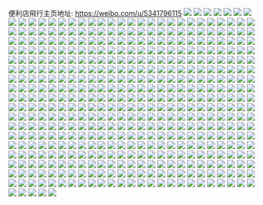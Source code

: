 便利店飛行主页地址: https://weibo.com/u/5341796115 
![](https://wx4.sinaimg.cn/mw2000/005PvDbRgy1h8sbui4qqnj32c02c0b2a.jpg) 
![](https://wx4.sinaimg.cn/mw2000/005PvDbRgy1h8c46uyiqkj31o0190qh1.jpg) 
![](https://wx4.sinaimg.cn/mw2000/005PvDbRgy1h7uv7crjrgj31h927v4qp.jpg) 
![](https://wx4.sinaimg.cn/mw2000/005PvDbRgy1h7uv7nz1j2j31kw23u1ky.jpg) 
![](https://wx4.sinaimg.cn/mw2000/005PvDbRgy1h7uv7k3jhpj31kw2dcqv5.jpg) 
![](https://wx4.sinaimg.cn/mw2000/005PvDbRgy1h7uv7s0oxsj31kw2dcb29.jpg) 
![](https://wx4.sinaimg.cn/mw2000/005PvDbRgy1h7uv7gn102j31kw2dckjl.jpg) 
![](https://wx4.sinaimg.cn/mw2000/005PvDbRgy1h7uv7qs53tj31kw2dcb29.jpg) 
![](https://wx4.sinaimg.cn/mw2000/005PvDbRgy1h7uv7pin13j31kw2dbhdt.jpg) 
![](https://wx4.sinaimg.cn/mw2000/005PvDbRgy1h7uv7bkdeej323u35s4qq.jpg) 
![](https://wx4.sinaimg.cn/mw2000/005PvDbRgy1h7uv77sq8mj323235sb2a.jpg) 
![](https://wx4.sinaimg.cn/mw2000/005PvDbRgy1h623eokwbvj322m340dm6.jpg) 
![](https://wx4.sinaimg.cn/mw2000/005PvDbRgy1h56qyxrid8j324d2tykjl.jpg) 
![](https://wx4.sinaimg.cn/mw2000/005PvDbRgy1h56qz4eeq8j32c03404qq.jpg) 
![](https://wx4.sinaimg.cn/mw2000/005PvDbRgy1h56qz66zstj31w02iowxh.jpg) 
![](https://wx4.sinaimg.cn/mw2000/005PvDbRgy1h53h55mfc2j31rj2hrx6q.jpg) 
![](https://wx4.sinaimg.cn/mw2000/005PvDbRgy1h53h5f2iq7j31rj2k0b2b.jpg) 
![](https://wx4.sinaimg.cn/mw2000/005PvDbRgy1h53h5ibi3fj31q82jynpf.jpg) 
![](https://wx4.sinaimg.cn/mw2000/005PvDbRgy1h53h5k14ogj31q82hqx6q.jpg) 
![](https://wx4.sinaimg.cn/mw2000/005PvDbRly1h3qobxph0vj30u0140gto.jpg) 
![](https://wx4.sinaimg.cn/mw2000/005PvDbRly1h3qobyg2rpj31sc2dsb29.jpg) 
![](https://wx4.sinaimg.cn/mw2000/005PvDbRly1h3qoc1wtsij32c0340b2a.jpg) 
![](https://wx4.sinaimg.cn/mw2000/005PvDbRly1h3qoc0lvzgj32c03407wj.jpg) 
![](https://wx4.sinaimg.cn/mw2000/005PvDbRly1h3qoc41fsxj31sc2ds1ky.jpg) 
![](https://wx4.sinaimg.cn/mw2000/005PvDbRly1h3n7htlpdrj32c02c0qv5.jpg) 
![](https://wx4.sinaimg.cn/mw2000/005PvDbRly1h2e2nhuao7j32el1rux6p.jpg) 
![](https://wx4.sinaimg.cn/mw2000/005PvDbRly1h2e2nk28gkj32k61rbb2b.jpg) 
![](https://wx4.sinaimg.cn/mw2000/005PvDbRly1h2e2nlrbj1j32k61rbhdv.jpg) 
![](https://wx4.sinaimg.cn/mw2000/005PvDbRly1h2e2nq8dbyj31rb2k6qv6.jpg) 
![](https://wx4.sinaimg.cn/mw2000/005PvDbRly1h2e2noooubj31rb2k34qr.jpg) 
![](https://wx4.sinaimg.cn/mw2000/005PvDbRly1h2e2nrnr7bj31j1282kjm.jpg) 
![](https://wx4.sinaimg.cn/mw2000/005PvDbRly1h2e2r1nvv2j31ra2k5e82.jpg) 
![](https://wx4.sinaimg.cn/mw2000/005PvDbRly1h2e2r3e7yxj32k61rbhdu.jpg) 
![](https://wx4.sinaimg.cn/mw2000/005PvDbRly1h2e2r4pel3j31rb2k31kz.jpg) 
![](https://wx4.sinaimg.cn/mw2000/005PvDbRgy1h1cypzfienj30zq1hl4go.jpg) 
![](https://wx4.sinaimg.cn/mw2000/005PvDbRgy1h1cyphx0lvj32dc35s7wl.jpg) 
![](https://wx4.sinaimg.cn/mw2000/005PvDbRgy1h1cypx8nmrj32dc35sx6r.jpg) 
![](https://wx4.sinaimg.cn/mw2000/005PvDbRgy1h1cypqdu3dj32dc35su10.jpg) 
![](https://wx4.sinaimg.cn/mw2000/005PvDbRgy1h1cyqj40epj31kw2dc4qq.jpg) 
![](https://wx4.sinaimg.cn/mw2000/005PvDbRgy1h1cyqetrgxj31kw2dcb2a.jpg) 
![](https://wx4.sinaimg.cn/mw2000/005PvDbRgy1h1cyq6curtj31cw21d4qp.jpg) 
![](https://wx4.sinaimg.cn/mw2000/005PvDbRgy1h1cyq5du38j318m1uyhcd.jpg) 
![](https://wx4.sinaimg.cn/mw2000/005PvDbRgy1h1cyq48fasj31hd283hdt.jpg) 
![](https://wx4.sinaimg.cn/mw2000/005PvDbRgy1h1cyp9g7n1j32dc35snpf.jpg) 
![](https://wx4.sinaimg.cn/mw2000/005PvDbRgy1h1cyq1teu4j31fh2577wh.jpg) 
![](https://wx4.sinaimg.cn/mw2000/005PvDbRgy1h1cyq07monj30sl16wdso.jpg) 
![](https://wx4.sinaimg.cn/mw2000/005PvDbRgy1h1cypyoojrj316s1s8e0t.jpg) 
![](https://wx4.sinaimg.cn/mw2000/005PvDbRgy1h1cyqp1esej31hp28kb29.jpg) 
![](https://wx4.sinaimg.cn/mw2000/005PvDbRgy1h1cyqo1u86j31kw2dcx6p.jpg) 
![](https://wx4.sinaimg.cn/mw2000/005PvDbRgy1h1cyqavqk3j31kw2dcx6p.jpg) 
![](https://wx4.sinaimg.cn/mw2000/005PvDbRgy1h1cypl5h3oj31kw2dcnpd.jpg) 
![](https://wx4.sinaimg.cn/mw2000/005PvDbRgy1h1cypdgcyhj32ao3281kz.jpg) 
![](https://wx4.sinaimg.cn/mw2000/005PvDbRly1gyqdr9d1umj322n33zu0y.jpg) 
![](https://wx4.sinaimg.cn/mw2000/005PvDbRly1gyqdr58zq8j322o340qv6.jpg) 
![](https://wx4.sinaimg.cn/mw2000/005PvDbRly1gyqdrdbxpoj31og2iob2a.jpg) 
![](https://wx4.sinaimg.cn/mw2000/005PvDbRly1gyltc6hdpqj30p511pn7k.jpg) 
![](https://wx4.sinaimg.cn/mw2000/005PvDbRly1gyi11ycklkj34mo334kjo.jpg) 
![](https://wx4.sinaimg.cn/mw2000/005PvDbRly1gyi12pu7shj34mo334kju.jpg) 
![](https://wx4.sinaimg.cn/mw2000/005PvDbRly1gyi12vmd5dj33344mo7wl.jpg) 
![](https://wx4.sinaimg.cn/mw2000/005PvDbRly1gy5a7ioz3bj326s1n3kfh.jpg) 
![](https://wx4.sinaimg.cn/mw2000/005PvDbRly1gxv64erivrj31sg2dse81.jpg) 
![](https://wx4.sinaimg.cn/mw2000/005PvDbRly1gxtt4n5b5uj32c02c04qr.jpg) 
![](https://wx4.sinaimg.cn/mw2000/005PvDbRly1gvf9vk1x94j322o340hdt.jpg) 
![](https://wx4.sinaimg.cn/mw2000/005PvDbRly1gvf9v5c3k4j622o3404qp02.jpg) 
![](https://wx4.sinaimg.cn/mw2000/005PvDbRly1gvf9wfuc3aj322o3407wh.jpg) 
![](https://wx4.sinaimg.cn/mw2000/005PvDbRly1gvf9wu1xcoj622o340kjl02.jpg) 
![](https://wx4.sinaimg.cn/mw2000/005PvDbRly1gv9ykphs8yj629i30okjm02.jpg) 
![](https://wx4.sinaimg.cn/mw2000/005PvDbRly1guru5owc8uj61o0190wss02.jpg) 
![](https://wx4.sinaimg.cn/mw2000/005PvDbRly1guru5pon7kj61o01907wh02.jpg) 
![](https://wx4.sinaimg.cn/mw2000/005PvDbRly1gu2s92yn1rj622o340b2a02.jpg) 
![](https://wx4.sinaimg.cn/mw2000/005PvDbRly1gu2s8x3wg4j622o340hdu02.jpg) 
![](https://wx4.sinaimg.cn/mw2000/005PvDbRly1gu2s907798j622o340e8202.jpg) 
![](https://wx4.sinaimg.cn/mw2000/005PvDbRly1gu2s96svhzj634022ohdu02.jpg) 
![](https://wx4.sinaimg.cn/mw2000/005PvDbRly1gu2s9atd64j62io1ogx6p02.jpg) 
![](https://wx4.sinaimg.cn/mw2000/005PvDbRly1gu2s8sn0wdj62io1ogx6p02.jpg) 
![](https://wx4.sinaimg.cn/mw2000/005PvDbRly1gu2sajujhsj61ei11wwyx02.jpg) 
![](https://wx4.sinaimg.cn/mw2000/005PvDbRly1gu2sapc6a3j62a331hu0y02.jpg) 
![](https://wx4.sinaimg.cn/mw2000/005PvDbRly1gu2sb0nszij62xi2757wk02.jpg) 
![](https://wx4.sinaimg.cn/mw2000/005PvDbRly1gtvi0nuqpmj63401r0azo02.jpg) 
![](https://wx4.sinaimg.cn/mw2000/005PvDbRly1gts9c70m0wj61591pvazt02.jpg) 
![](https://wx4.sinaimg.cn/mw2000/005PvDbRly1gts9dh1jjnj610z10zanr02.jpg) 
![](https://wx4.sinaimg.cn/mw2000/005PvDbRly1gts9d5mmqgj61e01uokjl02.jpg) 
![](https://wx4.sinaimg.cn/mw2000/005PvDbRly1gt9s49iohvj33402c0kjm.jpg) 
![](https://wx4.sinaimg.cn/mw2000/005PvDbRly1gsei1a2afcj32c02c0kjm.jpg) 
![](https://wx4.sinaimg.cn/mw2000/005PvDbRly1gs0k36kzbzj61sg1sg4qp02.jpg) 
![](https://wx4.sinaimg.cn/mw2000/005PvDbRly1gs0k35ax0fj32ap32ab2j.jpg) 
![](https://wx4.sinaimg.cn/mw2000/005PvDbRly1gs0k38falbj32c02c01ky.jpg) 
![](https://wx4.sinaimg.cn/mw2000/005PvDbRly1gry4b48r4sj60k00k075002.jpg) 
![](https://wx4.sinaimg.cn/mw2000/005PvDbRly1gqpfbb80u8j31og2ioqv5.jpg) 
![](https://wx4.sinaimg.cn/mw2000/005PvDbRly1gqpfbco1q7j322o340e82.jpg) 
![](https://wx4.sinaimg.cn/mw2000/005PvDbRly1gqpfb70mc8j31og2iou0x.jpg) 
![](https://wx4.sinaimg.cn/mw2000/005PvDbRly1gqpfbebb56j32io1ogx6p.jpg) 
![](https://wx4.sinaimg.cn/mw2000/005PvDbRly1gqpfbaps4bj32io1oghdt.jpg) 
![](https://wx4.sinaimg.cn/mw2000/005PvDbRly1gqpfb886tmj32io1ogx6p.jpg) 
![](https://wx4.sinaimg.cn/mw2000/005PvDbRly1gqpfbdn0vjj31og2iox6p.jpg) 
![](https://wx4.sinaimg.cn/mw2000/005PvDbRly1gqpfbbvlssj32io1ogqv5.jpg) 
![](https://wx4.sinaimg.cn/mw2000/005PvDbRly1gqpfb9190nj31og2io1ky.jpg) 
![](https://wx4.sinaimg.cn/mw2000/005PvDbRly1gpntlbjws0j31pc0yiu18.jpg) 
![](https://wx4.sinaimg.cn/mw2000/005PvDbRly1gp338nr659j32xh274qv6.jpg) 
![](https://wx4.sinaimg.cn/mw2000/005PvDbRly1gp338qgi0hj32io1w0x6p.jpg) 
![](https://wx4.sinaimg.cn/mw2000/005PvDbRly1gp338rq44yj31u11diwxm.jpg) 
![](https://wx4.sinaimg.cn/mw2000/005PvDbRly1gp338k7erxj322f1jt7wh.jpg) 
![](https://wx4.sinaimg.cn/mw2000/005PvDbRly1gm1m2g3zboj31wj2je7wh.jpg) 
![](https://wx4.sinaimg.cn/mw2000/005PvDbRly1gks1oasbpfj332n1q8kjl.jpg) 
![](https://wx4.sinaimg.cn/mw2000/005PvDbRly1gkgxui3z39j31uu2h47wh.jpg) 
![](https://wx4.sinaimg.cn/mw2000/005PvDbRly1gk46fj3uqkj322w32l1ky.jpg) 
![](https://wx4.sinaimg.cn/mw2000/005PvDbRly1gk3y0pv30yj31sg2dshdt.jpg) 
![](https://wx4.sinaimg.cn/mw2000/005PvDbRly1gk2052i31wj31we2j71kx.jpg) 
![](https://wx4.sinaimg.cn/mw2000/005PvDbRly1gjjn4tfh3mj3286286u0x.jpg) 
![](https://wx4.sinaimg.cn/mw2000/005PvDbRly1gjjn4uzrnjj327w27wx6p.jpg) 
![](https://wx4.sinaimg.cn/mw2000/005PvDbRly1gjjn4wi04oj3277277u0x.jpg) 
![](https://wx4.sinaimg.cn/mw2000/005PvDbRly1gjjn4y3x74j32c02c07wi.jpg) 
![](https://wx4.sinaimg.cn/mw2000/005PvDbRly1gjjn4z8sgij32c02c0qv5.jpg) 
![](https://wx4.sinaimg.cn/mw2000/005PvDbRly1gjjn50u237j32312s3b2b.jpg) 
![](https://wx4.sinaimg.cn/mw2000/005PvDbRly1gjjn51ws6hj32g81dnkjl.jpg) 
![](https://wx4.sinaimg.cn/mw2000/005PvDbRly1gjjn53gq42j322m2rix6q.jpg) 
![](https://wx4.sinaimg.cn/mw2000/005PvDbRly1gjjn54q7fcj32c03401ky.jpg) 
![](https://wx4.sinaimg.cn/mw2000/005PvDbRly1gjjn55wqo4j31uj1uj4qp.jpg) 
![](https://wx4.sinaimg.cn/mw2000/005PvDbRly1gjjn56xgpzj323q2syu0x.jpg) 
![](https://wx4.sinaimg.cn/mw2000/005PvDbRly1gjjn587lulj32c02c0b2a.jpg) 
![](https://wx4.sinaimg.cn/mw2000/005PvDbRly1gjdmlovw7fj322o3407wk.jpg) 
![](https://wx4.sinaimg.cn/mw2000/005PvDbRly1gjdmjj8dcgj322o3407wk.jpg) 
![](https://wx4.sinaimg.cn/mw2000/005PvDbRly1gjdmmvgt2nj322o3404qs.jpg) 
![](https://wx4.sinaimg.cn/mw2000/005PvDbRly1gjdmn6nl2nj322o3404qs.jpg) 
![](https://wx4.sinaimg.cn/mw2000/005PvDbRly1gjdmj0fdauj322o340b2c.jpg) 
![](https://wx4.sinaimg.cn/mw2000/005PvDbRly1gjdmnj295aj322o340qv7.jpg) 
![](https://wx4.sinaimg.cn/mw2000/005PvDbRly1gjdmj2hk1nj30u019018l.jpg) 
![](https://wx4.sinaimg.cn/mw2000/005PvDbRly1gjdmk22g3fj32io1og4qr.jpg) 
![](https://wx4.sinaimg.cn/mw2000/005PvDbRly1gjdmjmeywqj30u0190gqe.jpg) 
![](https://wx4.sinaimg.cn/mw2000/005PvDbRly1giyc477kd6j322o340e84.jpg) 
![](https://wx4.sinaimg.cn/mw2000/005PvDbRly1giyc49atqtj30rs112dpu.jpg) 
![](https://wx4.sinaimg.cn/mw2000/005PvDbRly1giyc4l0qkrj322o340e84.jpg) 
![](https://wx4.sinaimg.cn/mw2000/005PvDbRly1giyc4spyltj322o340u0y.jpg) 
![](https://wx4.sinaimg.cn/mw2000/005PvDbRly1giyc5o0s5lj334022ox6q.jpg) 
![](https://wx4.sinaimg.cn/mw2000/005PvDbRly1giyc666dd2j322o340e83.jpg) 
![](https://wx4.sinaimg.cn/mw2000/005PvDbRly1giybgjb380j334022o4qs.jpg) 
![](https://wx4.sinaimg.cn/mw2000/005PvDbRly1giyc3ol33jj334022okjo.jpg) 
![](https://wx4.sinaimg.cn/mw2000/005PvDbRly1giyk93pfdrj334022onpg.jpg) 
![](https://wx4.sinaimg.cn/mw2000/005PvDbRly1gin65mkhd0j311x1kw4hn.jpg) 
![](https://wx4.sinaimg.cn/mw2000/005PvDbRly1gin66d3kdsj32io1ogb2a.jpg) 
![](https://wx4.sinaimg.cn/mw2000/005PvDbRly1gin65znmv0j311x1kwnf1.jpg) 
![](https://wx4.sinaimg.cn/mw2000/005PvDbRly1gin66htraaj325q1mbnpd.jpg) 
![](https://wx4.sinaimg.cn/mw2000/005PvDbRly1gin65knr9kj31s035se3y.jpg) 
![](https://wx4.sinaimg.cn/mw2000/005PvDbRly1gin65sjlcyj32ds1l64qq.jpg) 
![](https://wx4.sinaimg.cn/mw2000/005PvDbRly1gin65x3iq6j31j726su0x.jpg) 
![](https://wx4.sinaimg.cn/mw2000/005PvDbRly1gin6673owmj334022ox6q.jpg) 
![](https://wx4.sinaimg.cn/mw2000/005PvDbRly1gin65xrn3aj30u019078b.jpg) 
![](https://wx4.sinaimg.cn/mw2000/005PvDbRly1gi5tpllvfsj32ds1l6hdt.jpg) 
![](https://wx4.sinaimg.cn/mw2000/005PvDbRly1gi5tpjjl60j322o340e82.jpg) 
![](https://wx4.sinaimg.cn/mw2000/005PvDbRly1gi5tpq0lntj328i28ihdt.jpg) 
![](https://wx4.sinaimg.cn/mw2000/005PvDbRly1gi5tpnxp3hj32802804qq.jpg) 
![](https://wx4.sinaimg.cn/mw2000/005PvDbRly1gi4n202n7jj32c03404qr.jpg) 
![](https://wx4.sinaimg.cn/mw2000/005PvDbRly1gi2czbc6cnj32c0340qv6.jpg) 
![](https://wx4.sinaimg.cn/mw2000/005PvDbRly1ghu0lvfl89j33402c0kjn.jpg) 
![](https://wx4.sinaimg.cn/mw2000/005PvDbRly1ghu0ltaks3j31rh2cn1ky.jpg) 
![](https://wx4.sinaimg.cn/mw2000/005PvDbRly1ghu0lwb84dj33402c0b2b.jpg) 
![](https://wx4.sinaimg.cn/mw2000/005PvDbRly1ghe1s1hvloj33402c0b2a.jpg) 
![](https://wx4.sinaimg.cn/mw2000/005PvDbRly1ghe1s3ovd4j32c0340npe.jpg) 
![](https://wx4.sinaimg.cn/mw2000/005PvDbRly1ghe1s5inboj32c0340x6p.jpg) 
![](https://wx4.sinaimg.cn/mw2000/005PvDbRly1ghe1sbvd8tj32ds1sgqn8.jpg) 
![](https://wx4.sinaimg.cn/mw2000/005PvDbRly1ghe1setf8pj32yk27x7wi.jpg) 
![](https://wx4.sinaimg.cn/mw2000/005PvDbRly1ghe1shwwecj32ds1sge81.jpg) 
![](https://wx4.sinaimg.cn/mw2000/005PvDbRly1ghe1sjosckj32c0340qv5.jpg) 
![](https://wx4.sinaimg.cn/mw2000/005PvDbRly1ghe1slh27dj32u624mqv5.jpg) 
![](https://wx4.sinaimg.cn/mw2000/005PvDbRly1ghe1sngaekj331929yhdu.jpg) 
![](https://wx4.sinaimg.cn/mw2000/005PvDbRly1ghe1sszvn7j33402c01l0.jpg) 
![](https://wx4.sinaimg.cn/mw2000/005PvDbRly1ghe1t1mfxpj32c0340kjn.jpg) 
![](https://wx4.sinaimg.cn/mw2000/005PvDbRly1ghe1t32if2j32c0340qv5.jpg) 
![](https://wx4.sinaimg.cn/mw2000/005PvDbRly1ghe1t4jovvj33402c0b29.jpg) 
![](https://wx4.sinaimg.cn/mw2000/005PvDbRly1ghe1taa7flj33402c01kz.jpg) 
![](https://wx4.sinaimg.cn/mw2000/005PvDbRly1ghe1tc281bj32ds1sg7wh.jpg) 
![](https://wx4.sinaimg.cn/mw2000/005PvDbRly1ghe1temwv4j321o21ohdt.jpg) 
![](https://wx4.sinaimg.cn/mw2000/005PvDbRly1ghe1tfm3h5j33402c04qp.jpg) 
![](https://wx4.sinaimg.cn/mw2000/005PvDbRly1ghe1tidtxsj33402c0e81.jpg) 
![](https://wx4.sinaimg.cn/mw2000/005PvDbRly1gevm8tlb9tj320g20g1kx.jpg) 
![](https://wx4.sinaimg.cn/mw2000/005PvDbRly1gevm8oeuvqj32c02c0e81.jpg) 
![](https://wx4.sinaimg.cn/mw2000/005PvDbRly1gevm8q7p5nj32bz2bzhdt.jpg) 
![](https://wx4.sinaimg.cn/mw2000/005PvDbRly1gevm8p0mg7j30tl0tlqac.jpg) 
![](https://wx4.sinaimg.cn/mw2000/005PvDbRly1gevm8wsz1ij33344mokjn.jpg) 
![](https://wx4.sinaimg.cn/mw2000/005PvDbRly1gevm8snpzfj3334334kjn.jpg) 
![](https://wx4.sinaimg.cn/mw2000/005PvDbRly1gebn4h5a5tj32c02c0npd.jpg) 
![](https://wx4.sinaimg.cn/mw2000/005PvDbRly1gebn4oovirj326i26iu0x.jpg) 
![](https://wx4.sinaimg.cn/mw2000/005PvDbRly1gebn4rhbioj32c02c0ndx.jpg) 
![](https://wx4.sinaimg.cn/mw2000/005PvDbRly1gebn4utggrj32c02c0x35.jpg) 
![](https://wx4.sinaimg.cn/mw2000/005PvDbRly1gebn500ifdj32c02c0wzf.jpg) 
![](https://wx4.sinaimg.cn/mw2000/005PvDbRly1gebn52xlz9j32c02c0dxq.jpg) 
![](https://wx4.sinaimg.cn/mw2000/005PvDbRly1gebn583flxj32c02c01kx.jpg) 
![](https://wx4.sinaimg.cn/mw2000/005PvDbRly1gebn5c8rrgj32c02c07ow.jpg) 
![](https://wx4.sinaimg.cn/mw2000/005PvDbRly1gebn5ir9h4j31zb1zbx6p.jpg) 
![](https://wx4.sinaimg.cn/mw2000/005PvDbRly1gebn5l222cj32c02c0ka6.jpg) 
![](https://wx4.sinaimg.cn/mw2000/005PvDbRly1gebn5prbbbj32c02c0x6p.jpg) 
![](https://wx4.sinaimg.cn/mw2000/005PvDbRly1gebn5thkfij32c02c01kx.jpg) 
![](https://wx4.sinaimg.cn/mw2000/005PvDbRly1gebn5x2zc9j32c02c07sv.jpg) 
![](https://wx4.sinaimg.cn/mw2000/005PvDbRly1gebn1kiilfj326b26be82.jpg) 
![](https://wx4.sinaimg.cn/mw2000/005PvDbRly1gebn1nqkdzj32c02c04es.jpg) 
![](https://wx4.sinaimg.cn/mw2000/005PvDbRly1gebn1vkonvj32c02c04qq.jpg) 
![](https://wx4.sinaimg.cn/mw2000/005PvDbRly1gebn1zru2qj32c02c01ky.jpg) 
![](https://wx4.sinaimg.cn/mw2000/005PvDbRly1gebn2a7zvzj32c02c0x6q.jpg) 
![](https://wx4.sinaimg.cn/mw2000/005PvDbRly1gebn2dyn36j32c02c0aws.jpg) 
![](https://wx4.sinaimg.cn/mw2000/005PvDbRly1gebn2j0vhfj32c02c0nlx.jpg) 
![](https://wx4.sinaimg.cn/mw2000/005PvDbRly1gebn2lh0rhj32c02c04cj.jpg) 
![](https://wx4.sinaimg.cn/mw2000/005PvDbRly1gebn3a4kpkj321z21zhdt.jpg) 
![](https://wx4.sinaimg.cn/mw2000/005PvDbRly1gebn3f84l6j3263263qv5.jpg) 
![](https://wx4.sinaimg.cn/mw2000/005PvDbRly1gebn3ky0adj32c02c0qv5.jpg) 
![](https://wx4.sinaimg.cn/mw2000/005PvDbRly1gebn3n4h8dj32c02c0nbr.jpg) 
![](https://wx4.sinaimg.cn/mw2000/005PvDbRly1gebn3tpl31j31y31y3qv5.jpg) 
![](https://wx4.sinaimg.cn/mw2000/005PvDbRly1gebn3vex14j30rr0rrn7j.jpg) 
![](https://wx4.sinaimg.cn/mw2000/005PvDbRly1gebn3z2ajoj32c02c0wzl.jpg) 
![](https://wx4.sinaimg.cn/mw2000/005PvDbRly1gebn42kg0lj32c02c07q5.jpg) 
![](https://wx4.sinaimg.cn/mw2000/005PvDbRly1gebn458eq1j32c02c018s.jpg) 
![](https://wx4.sinaimg.cn/mw2000/005PvDbRly1gebn4a2rzpj32c02c01kx.jpg) 
![](https://wx4.sinaimg.cn/mw2000/005PvDbRly1gebmza2ndsj32c02c0tpa.jpg) 
![](https://wx4.sinaimg.cn/mw2000/005PvDbRly1gebmzdtd0sj31s91s9qph.jpg) 
![](https://wx4.sinaimg.cn/mw2000/005PvDbRly1gebmziu1yjj33402c07wh.jpg) 
![](https://wx4.sinaimg.cn/mw2000/005PvDbRly1gebmzsgwh2j32c02c0kjm.jpg) 
![](https://wx4.sinaimg.cn/mw2000/005PvDbRly1gebn014s7nj32c02c0u0x.jpg) 
![](https://wx4.sinaimg.cn/mw2000/005PvDbRly1gebn05l9kij32c02c0kii.jpg) 
![](https://wx4.sinaimg.cn/mw2000/005PvDbRly1gebn0bcae0j3280280npd.jpg) 
![](https://wx4.sinaimg.cn/mw2000/005PvDbRly1gebmz7584fj32c02c01kx.jpg) 
![](https://wx4.sinaimg.cn/mw2000/005PvDbRly1gebn0duvirj32c02c0nfw.jpg) 
![](https://wx4.sinaimg.cn/mw2000/005PvDbRly1gebn0gghu8j32c02c0qjg.jpg) 
![](https://wx4.sinaimg.cn/mw2000/005PvDbRly1gebn0l8cqsj3211211e81.jpg) 
![](https://wx4.sinaimg.cn/mw2000/005PvDbRly1gebn0n6bwtj32c02c0dua.jpg) 
![](https://wx4.sinaimg.cn/mw2000/005PvDbRly1gebn0t0mk7j32c02c0qv5.jpg) 
![](https://wx4.sinaimg.cn/mw2000/005PvDbRly1gebn0vt569j32c02c04im.jpg) 
![](https://wx4.sinaimg.cn/mw2000/005PvDbRly1gebn111vcfj32c02c0kjl.jpg) 
![](https://wx4.sinaimg.cn/mw2000/005PvDbRly1gebn15tmqjj32c02c0e81.jpg) 
![](https://wx4.sinaimg.cn/mw2000/005PvDbRly1gebn19qlxwj31m21m2nml.jpg) 
![](https://wx4.sinaimg.cn/mw2000/005PvDbRly1gebn1ckqelj32c02c0wxn.jpg) 
![](https://wx4.sinaimg.cn/mw2000/005PvDbRly1gdvp2i1wtpj32gm1n3b29.jpg) 
![](https://wx4.sinaimg.cn/mw2000/005PvDbRly1gdvp2bxhymj34mo334qv5.jpg) 
![](https://wx4.sinaimg.cn/mw2000/005PvDbRly1gdvp2j9x3nj34mo334e83.jpg) 
![](https://wx4.sinaimg.cn/mw2000/005PvDbRly1gdvp2h81awj33p22gpu0x.jpg) 
![](https://wx4.sinaimg.cn/mw2000/005PvDbRly1gdvp2etuv5j32223344qp.jpg) 
![](https://wx4.sinaimg.cn/mw2000/005PvDbRly1gdvp2g0bu3j344d2qx4qq.jpg) 
![](https://wx4.sinaimg.cn/mw2000/005PvDbRly1gdvp2laiz1j330k20de81.jpg) 
![](https://wx4.sinaimg.cn/mw2000/005PvDbRly1gdvp2dqcvpj34mo334qv7.jpg) 
![](https://wx4.sinaimg.cn/mw2000/005PvDbRly1gdvp2apkxpj34mo334x6q.jpg) 
![](https://wx4.sinaimg.cn/mw2000/005PvDbRly1gclpocahtxj32c02c0hdu.jpg) 
![](https://wx4.sinaimg.cn/mw2000/005PvDbRly1gclpodx6pej32c02c0hdu.jpg) 
![](https://wx4.sinaimg.cn/mw2000/005PvDbRly1gclpoez318j32c02c0aw6.jpg) 
![](https://wx4.sinaimg.cn/mw2000/005PvDbRly1gclpogdo8lj32c02c0npd.jpg) 
![](https://wx4.sinaimg.cn/mw2000/005PvDbRly1gclpohfus2j32c02c0e82.jpg) 
![](https://wx4.sinaimg.cn/mw2000/005PvDbRly1gclpokecs5j32c02c04qq.jpg) 
![](https://wx4.sinaimg.cn/mw2000/005PvDbRly1gclpomir3lj32c02c01ky.jpg) 
![](https://wx4.sinaimg.cn/mw2000/005PvDbRly1gclpoo3odxj32c02c0000.jpg) 
![](https://wx4.sinaimg.cn/mw2000/005PvDbRly1gclpoqp6usj32c02c0u0x.jpg) 
![](https://wx4.sinaimg.cn/mw2000/005PvDbRly1gclporxkovj32c02c0e82.jpg) 
![](https://wx4.sinaimg.cn/mw2000/005PvDbRly1gclpotejytj32c02c01ic.jpg) 
![](https://wx4.sinaimg.cn/mw2000/005PvDbRly1gclpowtaxtj32c02c0qv6.jpg) 
![](https://wx4.sinaimg.cn/mw2000/005PvDbRly1gclpoal9csj32c02c0x6q.jpg) 
![](https://wx4.sinaimg.cn/mw2000/005PvDbRly1gclpoyvtpvj32c02c04qq.jpg) 
![](https://wx4.sinaimg.cn/mw2000/005PvDbRly1gclpp0t2ukj32c02c0e82.jpg) 
![](https://wx4.sinaimg.cn/mw2000/005PvDbRly1gclpp2hs7yj32c02c0b2a.jpg) 
![](https://wx4.sinaimg.cn/mw2000/005PvDbRly1gclpp3wgwxj3245245hdt.jpg) 
![](https://wx4.sinaimg.cn/mw2000/005PvDbRly1gclpoppzeej32c02c0b2a.jpg) 
![](https://wx4.sinaimg.cn/mw2000/005PvDbRly1gci4wcw18uj30u00u0juz.jpg) 
![](https://wx4.sinaimg.cn/mw2000/005PvDbRly1gbqru9aqb3j32c0340e81.jpg) 
![](https://wx4.sinaimg.cn/mw2000/005PvDbRly1gbjpouh5grj31b50qjag4.jpg) 
![](https://wx4.sinaimg.cn/mw2000/005PvDbRly1gbjpovhr7oj30u0141dlt.jpg) 
![](https://wx4.sinaimg.cn/mw2000/005PvDbRly1gbjpowu56tj31hc0u0ajr.jpg) 
![](https://wx4.sinaimg.cn/mw2000/005PvDbRly1gbjpoxrdqxj30u0140jyv.jpg) 
![](https://wx4.sinaimg.cn/mw2000/005PvDbRly1gbjpotk8y4j30u01410z2.jpg) 
![](https://wx4.sinaimg.cn/mw2000/005PvDbRly1gbjpp07zhaj30u013ygvc.jpg) 
![](https://wx4.sinaimg.cn/mw2000/005PvDbRly1gbjpoykc6oj30u00u0n2v.jpg) 
![](https://wx4.sinaimg.cn/mw2000/005PvDbRly1gbjpp13rqgj30u00u0dma.jpg) 
![](https://wx4.sinaimg.cn/mw2000/005PvDbRly1gbjpoz3rb9j30u00u0tan.jpg) 
![](https://wx4.sinaimg.cn/mw2000/005PvDbRly1gbinqnvlioj30u00u00vr.jpg) 
![](https://wx4.sinaimg.cn/mw2000/005PvDbRly1gbinqooj4bj31hc0u0dmo.jpg) 
![](https://wx4.sinaimg.cn/mw2000/005PvDbRly1gbinqne17nj30u00u00v9.jpg) 
![](https://wx4.sinaimg.cn/mw2000/005PvDbRly1gbinqq8tl0j30u00u0n43.jpg) 
![](https://wx4.sinaimg.cn/mw2000/005PvDbRly1gbinqqtwohj30u00u0781.jpg) 
![](https://wx4.sinaimg.cn/mw2000/005PvDbRly1gbinqrajapj30u00u0gq8.jpg) 
![](https://wx4.sinaimg.cn/mw2000/005PvDbRly1gbinqsn3oej30u00u0tgv.jpg) 
![](https://wx4.sinaimg.cn/mw2000/005PvDbRly1gbinqpn607j31hd0u0qev.jpg) 
![](https://wx4.sinaimg.cn/mw2000/005PvDbRly1gbinqta925j30u00u0qae.jpg) 
![](https://wx4.sinaimg.cn/mw2000/005PvDbRly1gb5jhhv72kj32c0340u0x.jpg) 
![](https://wx4.sinaimg.cn/mw2000/005PvDbRly1ga887ignjgj31uq2s1e81.jpg) 
![](https://wx4.sinaimg.cn/mw2000/005PvDbRly1ga887g32g9j31vj2t87wh.jpg) 
![](https://wx4.sinaimg.cn/mw2000/005PvDbRly1ga887ksylcj31uv2s81ky.jpg) 
![](https://wx4.sinaimg.cn/mw2000/005PvDbRly1ga887o1rhaj31se2ol4qp.jpg) 
![](https://wx4.sinaimg.cn/mw2000/005PvDbRly1ga887p0h5hj31ne2h24qp.jpg) 
![](https://wx4.sinaimg.cn/mw2000/005PvDbRly1ga887su2d8j31vr2tnkjl.jpg) 
![](https://wx4.sinaimg.cn/mw2000/005PvDbRly1ga887tv50dj30rs1o646y.jpg) 
![](https://wx4.sinaimg.cn/mw2000/005PvDbRly1ga887vwd2ij31zh2z57wh.jpg) 
![](https://wx4.sinaimg.cn/mw2000/005PvDbRly1ga887wlut5j30rs2bb14g.jpg) 
![](https://wx4.sinaimg.cn/mw2000/005PvDbRly1g8wcz1pup4j30u00u0q99.jpg) 
![](https://wx4.sinaimg.cn/mw2000/005PvDbRly1g8wcz2oju3j30u00u0dkc.jpg) 
![](https://wx4.sinaimg.cn/mw2000/005PvDbRly1g8wcz4yu6lj30u00u07go.jpg) 
![](https://wx4.sinaimg.cn/mw2000/005PvDbRly1g79jce0m70j31sg1sg1eg.jpg) 
![](https://wx4.sinaimg.cn/mw2000/005PvDbRly1g74x62y9jbj30u00u0q9l.jpg) 
![](https://wx4.sinaimg.cn/mw2000/005PvDbRly1g71qoe6ig1j30u00u0k18.jpg) 
![](https://wx4.sinaimg.cn/mw2000/005PvDbRly1g6zleo6gb6j32c02c0hdt.jpg) 
![](https://wx4.sinaimg.cn/mw2000/005PvDbRly1g6zlere5w3j32b02b01ky.jpg) 
![](https://wx4.sinaimg.cn/mw2000/005PvDbRly1g6zlem4xmlj329w29wqv5.jpg) 
![](https://wx4.sinaimg.cn/mw2000/005PvDbRly1g6zlejiswtj32a22a2tyt.jpg) 
![](https://wx4.sinaimg.cn/mw2000/005PvDbRly1g6zlee1203j324a24aqnq.jpg) 
![](https://wx4.sinaimg.cn/mw2000/005PvDbRly1g6zlei818wj31vv1vvb29.jpg) 
![](https://wx4.sinaimg.cn/mw2000/005PvDbRly1g6tqgdzcfnj31hc0u07dk.jpg) 
![](https://wx4.sinaimg.cn/mw2000/005PvDbRly1g6tqgd7kubj31hd0u0wm4.jpg) 
![](https://wx4.sinaimg.cn/mw2000/005PvDbRly1g6tqgh12gcj31hc0u0454.jpg) 
![](https://wx4.sinaimg.cn/mw2000/005PvDbRly1g6tqgg4riyj31hd0u0grf.jpg) 
![](https://wx4.sinaimg.cn/mw2000/005PvDbRly1g6tqgbzuewj31hd0u0jxy.jpg) 
![](https://wx4.sinaimg.cn/mw2000/005PvDbRly1g6tqgfp6raj31hd0u011i.jpg) 
![](https://wx4.sinaimg.cn/mw2000/005PvDbRly1g6tqgck46wj31hc0u07dx.jpg) 
![](https://wx4.sinaimg.cn/mw2000/005PvDbRly1g6tqget091j31hd0u0jzb.jpg) 
![](https://wx4.sinaimg.cn/mw2000/005PvDbRly1g6tqgf77osj31fy0t7n1j.jpg) 
![](https://wx4.sinaimg.cn/mw2000/005PvDbRly1g6slpejq2jj30u00u67af.jpg) 
![](https://wx4.sinaimg.cn/mw2000/005PvDbRly1g6slpg0t46j30u00u6dmf.jpg) 
![](https://wx4.sinaimg.cn/mw2000/005PvDbRly1g6slpgyf4kj30u00u50yr.jpg) 
![](https://wx4.sinaimg.cn/mw2000/005PvDbRly1g6slpe10imj318v0u0gss.jpg) 
![](https://wx4.sinaimg.cn/mw2000/005PvDbRly1g6slphosz1j318v0u0wky.jpg) 
![](https://wx4.sinaimg.cn/mw2000/005PvDbRly1g6slpi837cj318w0u0aje.jpg) 
![](https://wx4.sinaimg.cn/mw2000/005PvDbRly1g6nye1p46ij30u0140tpw.jpg) 
![](https://wx4.sinaimg.cn/mw2000/005PvDbRly1g6kgxroc3dj30u0140tdl.jpg) 
![](https://wx4.sinaimg.cn/mw2000/005PvDbRly1g6epe24gjkj30u0140128.jpg) 
![](https://wx4.sinaimg.cn/mw2000/005PvDbRly1g6ce32azzhj30u0140q8r.jpg) 
![](https://wx4.sinaimg.cn/mw2000/005PvDbRly1g5dthwvjnaj32c02c0h80.jpg) 
![](https://wx4.sinaimg.cn/mw2000/005PvDbRly1g5dthv6dwej32c02c0b2a.jpg) 
![](https://wx4.sinaimg.cn/mw2000/005PvDbRly1g5dti0gcszj32aw2aw1kx.jpg) 
![](https://wx4.sinaimg.cn/mw2000/005PvDbRly1g5dthzqhx1j3261261qmj.jpg) 
![](https://wx4.sinaimg.cn/mw2000/005PvDbRly1g5dti0tlu2j30yi0yiwk2.jpg) 
![](https://wx4.sinaimg.cn/mw2000/005PvDbRly1g5dthxpb59j32c02c0hdt.jpg) 
![](https://wx4.sinaimg.cn/mw2000/005PvDbRly1g5dthw6tfrj32c02c0u0x.jpg) 
![](https://wx4.sinaimg.cn/mw2000/005PvDbRly1g5dthts1ghj32c02c0x6p.jpg) 
![](https://wx4.sinaimg.cn/mw2000/005PvDbRly1g5dthz35x9j32c02c0npe.jpg) 
![](https://wx4.sinaimg.cn/mw2000/005PvDbRly1g53ap3x2uij32az2azu0x.jpg) 
![](https://wx4.sinaimg.cn/mw2000/005PvDbRly1g53ap4o3dsj32c02c0tqv.jpg) 
![](https://wx4.sinaimg.cn/mw2000/005PvDbRly1g53ap5ndp9j31vj1vj1kx.jpg) 
![](https://wx4.sinaimg.cn/mw2000/005PvDbRly1g53ap6l39dj32c02c0e82.jpg) 
![](https://wx4.sinaimg.cn/mw2000/005PvDbRly1g53ap7k5cqj31u61u67wh.jpg) 
![](https://wx4.sinaimg.cn/mw2000/005PvDbRly1g53ap53erfj325a25aao7.jpg) 
![](https://wx4.sinaimg.cn/mw2000/005PvDbRly1g4ih953xnvj30rs1avaii.jpg) 
![](https://wx4.sinaimg.cn/mw2000/005PvDbRly1g4ih924xb2j30rs1ax79n.jpg) 
![](https://wx4.sinaimg.cn/mw2000/005PvDbRly1g4ih93uhzsj30rs1av10p.jpg) 
![](https://wx4.sinaimg.cn/mw2000/005PvDbRly1g4ih96ltdoj30rs1av0zd.jpg) 
![](https://wx4.sinaimg.cn/mw2000/005PvDbRly1g4ih9bjgeoj30u00u0q8o.jpg) 
![](https://wx4.sinaimg.cn/mw2000/005PvDbRly1g4ih9aiatjj30rs1ax460.jpg) 
![](https://wx4.sinaimg.cn/mw2000/005PvDbRly1g4ih99e2g6j30rs1axdoe.jpg) 
![](https://wx4.sinaimg.cn/mw2000/005PvDbRly1g4ih97rb9bj30rs1awwjv.jpg) 
![](https://wx4.sinaimg.cn/mw2000/005PvDbRly1g4ih9b3edqj30rs1ax0zu.jpg) 
![](https://wx4.sinaimg.cn/mw2000/005PvDbRly1g4b6f74xiaj32c0340kjl.jpg) 
![](https://wx4.sinaimg.cn/mw2000/005PvDbRly1g4b6feqtypj32c02c0b29.jpg) 
![](https://wx4.sinaimg.cn/mw2000/005PvDbRly1g4b6fqozrmj32c02c0b29.jpg) 
![](https://wx4.sinaimg.cn/mw2000/005PvDbRly1g4b6ft59qnj32c02c0e7b.jpg) 
![](https://wx4.sinaimg.cn/mw2000/005PvDbRly1g4b6g0ovtfj33402c0hdt.jpg) 
![](https://wx4.sinaimg.cn/mw2000/005PvDbRly1g4b6f08vmnj33402c0gza.jpg) 
![](https://wx4.sinaimg.cn/mw2000/005PvDbRly1g3n9k6cok5j30xc0p047v.jpg) 
![](https://wx4.sinaimg.cn/mw2000/005PvDbRly1g3n9msztoxj30ip0oytf2.jpg) 
![](https://wx4.sinaimg.cn/mw2000/005PvDbRly1g3n9k49kpqj30v10najy5.jpg) 
![](https://wx4.sinaimg.cn/mw2000/005PvDbRly1g3n9k3b0ttj30xc18gds3.jpg) 
![](https://wx4.sinaimg.cn/mw2000/005PvDbRly1g3n9k5afwfj315r0vb4aq.jpg) 
![](https://wx4.sinaimg.cn/mw2000/005PvDbRly1g3n9k90b6lj30xc18gh17.jpg) 
![](https://wx4.sinaimg.cn/mw2000/005PvDbRly1g32uk0cc5uj32gh1dsqlw.jpg) 
![](https://wx4.sinaimg.cn/mw2000/005PvDbRly1g2yz16zqb5j30rs4moe81.jpg) 
![](https://wx4.sinaimg.cn/mw2000/005PvDbRly1g2yyyo9ioqj32c0340x6p.jpg) 
![](https://wx4.sinaimg.cn/mw2000/005PvDbRly1g2yyygrwd1j30rs334x48.jpg) 
![](https://wx4.sinaimg.cn/mw2000/005PvDbRly1g2yyyanl0fj30rs334kgw.jpg) 
![](https://wx4.sinaimg.cn/mw2000/005PvDbRly1g2yyycwwglj30rs2bc1d2.jpg) 
![](https://wx4.sinaimg.cn/mw2000/005PvDbRly1g2yz0xtpq8j30rs3347rj.jpg) 
![](https://wx4.sinaimg.cn/mw2000/005PvDbRly1g2yyyjdpcsj32c02c0e4r.jpg) 
![](https://wx4.sinaimg.cn/mw2000/005PvDbRly1g2yyyhqei8j314m1i6wnh.jpg) 
![](https://wx4.sinaimg.cn/mw2000/005PvDbRly1g2yyykhissj32c02c0dv8.jpg) 
![](https://wx4.sinaimg.cn/mw2000/005PvDbRly1g2ubak6j2ej34mo2lrkjn.jpg) 
![](https://wx4.sinaimg.cn/mw2000/005PvDbRly1g2bvzi72p4j30rs1awgti.jpg) 
![](https://wx4.sinaimg.cn/mw2000/005PvDbRly1g2bvzfpmqxj30rs0vawkz.jpg) 
![](https://wx4.sinaimg.cn/mw2000/005PvDbRly1g2bvzgd2mpj30rs1ax46t.jpg) 
![](https://wx4.sinaimg.cn/mw2000/005PvDbRly1g2bvzhhblaj30rs1axn4b.jpg) 
![](https://wx4.sinaimg.cn/mw2000/005PvDbRly1g2bvziue7yj30rs0v9tdt.jpg) 
![](https://wx4.sinaimg.cn/mw2000/005PvDbRly1g2bvzetslej30rs1avqcj.jpg) 
![](https://wx4.sinaimg.cn/mw2000/005PvDbRly1g2bvzkxksdj30rs1axagz.jpg) 
![](https://wx4.sinaimg.cn/mw2000/005PvDbRly1g2bvzkb4o5j30rs0v8djv.jpg) 
![](https://wx4.sinaimg.cn/mw2000/005PvDbRly1g2bvzjk18rj30rs1aw7cm.jpg) 
![](https://wx4.sinaimg.cn/mw2000/005PvDbRly1g21cp8uzqrj30u00u0gxw.jpg) 
![](https://wx4.sinaimg.cn/mw2000/005PvDbRly1g1ngub0donj334022oqv5.jpg) 
![](https://wx4.sinaimg.cn/mw2000/005PvDbRly1g1ngtal7e2j318g0xc155.jpg) 
![](https://wx4.sinaimg.cn/mw2000/005PvDbRly1g1ngt42o8pj318g0xc4ah.jpg) 
![](https://wx4.sinaimg.cn/mw2000/005PvDbRly1g1ngt091orj318g0xcqdq.jpg) 
![](https://wx4.sinaimg.cn/mw2000/005PvDbRly1g1mb99eucoj31j81j81dv.jpg) 
![](https://wx4.sinaimg.cn/mw2000/005PvDbRly1g1mb9gwj36j3205205kem.jpg) 
![](https://wx4.sinaimg.cn/mw2000/005PvDbRly1g1mb9kz2ubj3108109do5.jpg) 
![](https://wx4.sinaimg.cn/mw2000/005PvDbRly1g1mba0kdebj32c02c0qv5.jpg) 
![](https://wx4.sinaimg.cn/mw2000/005PvDbRly1g1mbi46x12j32c02c0qv5.jpg) 
![](https://wx4.sinaimg.cn/mw2000/005PvDbRly1g1mbdof73lj32c02c07wh.jpg) 
![](https://wx4.sinaimg.cn/mw2000/005PvDbRly1g1mb93254zj32c02c07wh.jpg) 
![](https://wx4.sinaimg.cn/mw2000/005PvDbRly1g1mbi9l8ikj32c02c0x6n.jpg) 
![](https://wx4.sinaimg.cn/mw2000/005PvDbRly1g1mbhpw35ij32c02c01fi.jpg) 
![](https://wx4.sinaimg.cn/mw2000/005PvDbRly1g1ebq4iodcj30rs0v8n36.jpg) 
![](https://wx4.sinaimg.cn/mw2000/005PvDbRly1g1ebf3vwucj30rs1awqcp.jpg) 
![](https://wx4.sinaimg.cn/mw2000/005PvDbRly1g1ebr6z00aj30rs0vaaf7.jpg) 
![](https://wx4.sinaimg.cn/mw2000/005PvDbRly1g1ebf78kemj30rs1awk2l.jpg) 
![](https://wx4.sinaimg.cn/mw2000/005PvDbRly1g1ebf5iu18j30rs0van3u.jpg) 
![](https://wx4.sinaimg.cn/mw2000/005PvDbRly1g1ebf4taujj30rs1av484.jpg) 
![](https://wx4.sinaimg.cn/mw2000/005PvDbRly1fzoyhw14wjj32y027e7wh.jpg) 
![](https://wx4.sinaimg.cn/mw2000/005PvDbRly1fyy51sih25j32c0340e81.jpg) 
![](https://wx4.sinaimg.cn/mw2000/005PvDbRly1fybfk5wytrj32c02c0x6p.jpg) 
![](https://wx4.sinaimg.cn/mw2000/005PvDbRly1fy68l0o1mmj323923anpd.jpg) 
![](https://wx4.sinaimg.cn/mw2000/005PvDbRly1fy68kzgetcj32nn2nnb2a.jpg) 
![](https://wx4.sinaimg.cn/mw2000/005PvDbRly1fy5lxb2efgj32p91ip1kx.jpg) 
![](https://wx4.sinaimg.cn/mw2000/005PvDbRly1fy5lx7zi08j32ax1ame81.jpg) 
![](https://wx4.sinaimg.cn/mw2000/005PvDbRly1fy5lx43biij31ut11lnlm.jpg) 
![](https://wx4.sinaimg.cn/mw2000/005PvDbRly1fy4ff0uo4sj329v29v7wi.jpg) 
![](https://wx4.sinaimg.cn/mw2000/005PvDbRly1fy4fhembdvj31sg1sgqv5.jpg) 
![](https://wx4.sinaimg.cn/mw2000/005PvDbRly1fy4ff69uokj32912914qq.jpg) 
![](https://wx4.sinaimg.cn/mw2000/005PvDbRly1fy4ffdgkb7j32c02c0kjm.jpg) 
![](https://wx4.sinaimg.cn/mw2000/005PvDbRly1fy4ffrjx35j31sg1sg1kx.jpg) 
![](https://wx4.sinaimg.cn/mw2000/005PvDbRly1fy4ffovaz8j32c02c0b2a.jpg) 
![](https://wx4.sinaimg.cn/mw2000/005PvDbRly1fy4fh8i0ouj30xw0xwqic.jpg) 
![](https://wx4.sinaimg.cn/mw2000/005PvDbRly1fy4ffj6yrjj32c02c07wi.jpg) 
![](https://wx4.sinaimg.cn/mw2000/005PvDbRly1fy4fhm530vj31sg1sg1ky.jpg) 
![](https://wx4.sinaimg.cn/mw2000/005PvDbRly1fxow33irpnj30q40qb41o.jpg) 
![](https://wx4.sinaimg.cn/mw2000/005PvDbRly1fxow3i7rptj30yi0n8dj1.jpg) 
![](https://wx4.sinaimg.cn/mw2000/005PvDbRly1fxow2lbw5jj30yi0s448z.jpg) 
![](https://wx4.sinaimg.cn/mw2000/005PvDbRly1fxow3ky7l4j30yi0yi774.jpg) 
![](https://wx4.sinaimg.cn/mw2000/005PvDbRly1fxow46sz9fj30yi0ug0uy.jpg) 
![](https://wx4.sinaimg.cn/mw2000/005PvDbRly1fxow3yb5yxj30yi1atahe.jpg) 
![](https://wx4.sinaimg.cn/mw2000/005PvDbRly1fxow5531pcj30yi0cygoo.jpg) 
![](https://wx4.sinaimg.cn/mw2000/005PvDbRly1fxow9xx7xmj31tz3gkhdt.jpg) 
![](https://wx4.sinaimg.cn/mw2000/005PvDbRly1fxow3evcfmj30pg0vtq6v.jpg) 
![](https://wx4.sinaimg.cn/mw2000/005PvDbRly1fxga6z80k3j32a72a7hdu.jpg) 
![](https://wx4.sinaimg.cn/mw2000/005PvDbRly1fxga709rucj30x30x3gxe.jpg) 
![](https://wx4.sinaimg.cn/mw2000/005PvDbRly1fxgabs36mpj32642644qp.jpg) 
![](https://wx4.sinaimg.cn/mw2000/005PvDbRly1fxfse09cauj32cw2ot7wi.jpg) 
![](https://wx4.sinaimg.cn/mw2000/005PvDbRly1fx989h1oy9j32c02c0npe.jpg) 
![](https://wx4.sinaimg.cn/mw2000/005PvDbRly1ft9xll9bxej320h20h1ky.jpg) 
![](https://wx4.sinaimg.cn/mw2000/005PvDbRly1ft9xliiy3hj32c02c0n9v.jpg) 
![](https://wx4.sinaimg.cn/mw2000/005PvDbRly1ft9xljfkbyj33402c0h5o.jpg) 
![](https://wx4.sinaimg.cn/mw2000/005PvDbRly1ft9xlhqahmj32c02c01kx.jpg) 
![](https://wx4.sinaimg.cn/mw2000/005PvDbRly1ft9xlgqxejj32c02c07wi.jpg) 
![](https://wx4.sinaimg.cn/mw2000/005PvDbRly1ft9xlbxxwhj32c02c0e6f.jpg) 
![](https://wx4.sinaimg.cn/mw2000/005PvDbRly1ft9xlcv3wzj30yi1m016v.jpg) 
![](https://wx4.sinaimg.cn/mw2000/005PvDbRly1ft9xlfm93aj32c02c0qv5.jpg) 
![](https://wx4.sinaimg.cn/mw2000/005PvDbRly1ft9xle2aoaj33402c0u0y.jpg) 
![](https://wx4.sinaimg.cn/mw2000/005PvDbRly1ft7duyxr4yj32c02c0qrn.jpg) 
![](https://wx4.sinaimg.cn/mw2000/005PvDbRly1ft7dv0b3eij32c02c0tt8.jpg) 
![](https://wx4.sinaimg.cn/mw2000/005PvDbRly1ft7duxe7alj32c02c0dzl.jpg) 
![](https://wx4.sinaimg.cn/mw2000/005PvDbRly1fsx44qnbquj324c24c7wi.jpg) 
![](https://wx4.sinaimg.cn/mw2000/005PvDbRly1fsx44o1uanj32c02c0h76.jpg) 
![](https://wx4.sinaimg.cn/mw2000/005PvDbRly1fsx44rwyvsj32c02c04m2.jpg) 
![](https://wx4.sinaimg.cn/mw2000/005PvDbRly1fsx44tgitgj31sg1sgqod.jpg) 
![](https://wx4.sinaimg.cn/mw2000/005PvDbRly1fsx44v7esxj32c02c0kjm.jpg) 
![](https://wx4.sinaimg.cn/mw2000/005PvDbRly1fsx44w4lbkj31sg1sgdph.jpg) 
![](https://wx4.sinaimg.cn/mw2000/005PvDbRly1fsp35l28n7j315o15owkv.jpg) 
![](https://wx4.sinaimg.cn/mw2000/005PvDbRly1fsp35lhqm2j31sg1sghcm.jpg) 
![](https://wx4.sinaimg.cn/mw2000/005PvDbRly1fsp35m6lqnj315o15oajg.jpg) 
![](https://wx4.sinaimg.cn/mw2000/005PvDbRly1fsnvoycvv5j32c02c0wvh.jpg) 
![](https://wx4.sinaimg.cn/mw2000/005PvDbRly1frqatzynrvj31900xswu5.jpg) 
![](https://wx4.sinaimg.cn/mw2000/005PvDbRly1frqau1kmx1j31900xs4qp.jpg) 
![](https://wx4.sinaimg.cn/mw2000/005PvDbRly1frqau2vk4tj31900xs1j8.jpg) 
![](https://wx4.sinaimg.cn/mw2000/005PvDbRly1frmy1ijgzuj31900xswqo.jpg) 
![](https://wx4.sinaimg.cn/mw2000/005PvDbRly1fq7w9uoy45j31751754qp.jpg) 
![](https://wx4.sinaimg.cn/mw2000/005PvDbRly1fq7w9tw0t3j3128129wql.jpg) 
![](https://wx4.sinaimg.cn/mw2000/005PvDbRly1fpxn15sanzj31901904qp.jpg) 
![](https://wx4.sinaimg.cn/mw2000/005PvDbRly1fpxn16hqsrj3190190u0d.jpg) 
![](https://wx4.sinaimg.cn/mw2000/005PvDbRly1fpxn118yzgj31hc1hc1kx.jpg) 
![](https://wx4.sinaimg.cn/mw2000/005PvDbRly1fpxn129ynqj31hc1hckii.jpg) 
![](https://wx4.sinaimg.cn/mw2000/005PvDbRly1fpxn1304fjj31hc1hcx2d.jpg) 
![](https://wx4.sinaimg.cn/mw2000/005PvDbRly1fpxn13m6quj31901904i9.jpg) 
![](https://wx4.sinaimg.cn/mw2000/005PvDbRly1fpxn1749ucj31901901kx.jpg) 
![](https://wx4.sinaimg.cn/mw2000/005PvDbRly1fpxn14koykj31jk1jk1ky.jpg) 
![](https://wx4.sinaimg.cn/mw2000/005PvDbRly1fpn2lsuuv3j31hc1hce72.jpg) 
![](https://wx4.sinaimg.cn/mw2000/005PvDbRly1fpn2ltrnmwj31hc1hc1kx.jpg) 
